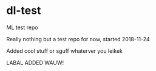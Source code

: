 # dl-test
ML test repo

Really nothing but a test repo for now, started 2018-11-24
  

Added cool stuff or sguff whaterver you leikek


LABAL ADDED WAUW!
